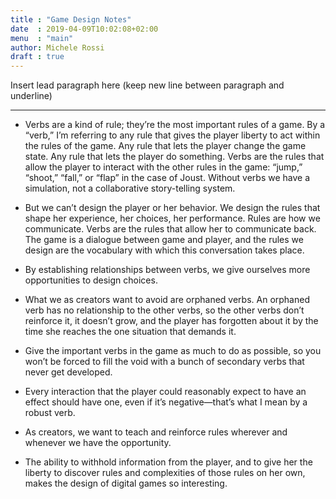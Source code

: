 ```yaml
---
title : "Game Design Notes"
date  : 2019-04-09T10:02:08+02:00
menu  : "main"
author: Michele Rossi
draft : true
---
```


Insert lead paragraph here (keep new line between paragraph and underline)

------


* Verbs are a kind of rule; they’re the most important rules of a game. By a “verb,” I’m referring to any rule that gives the player liberty to act within the rules of the game. Any rule that lets the player change the game state. Any rule that lets the player do something. Verbs are the rules that allow the player to interact with the other rules in the game: “jump,” “shoot,” “fall,” or “flap” in the case of Joust. Without verbs we have a simulation, not a collaborative story-telling system.

* But we can’t design the player or her behavior. We design the rules that shape her experience, her choices, her performance. Rules are how we communicate. Verbs are the rules that allow her to communicate back. The game is a dialogue between game and player, and the rules we design are the vocabulary with which this conversation takes place.

* By establishing relationships between verbs, we give ourselves more opportunities to design choices.

* What we as creators want to avoid are orphaned verbs. An orphaned verb has no relationship to the other verbs, so the other verbs don’t reinforce it, it doesn’t grow, and the player has forgotten about it by the time she reaches the one situation that demands it.
* Give the important verbs in the game as much to do as possible, so you won’t be forced to fill the void with a bunch of secondary verbs that never get developed.

* Every interaction that the player could reasonably expect to have an effect should have one, even if it’s negative—that’s what I mean by a robust verb.
* As creators, we want to teach and reinforce rules wherever and whenever we have the opportunity.

* The ability to withhold information from the player, and to give her the liberty to discover rules and complexities of those rules on her own, makes the design of digital games so interesting.
